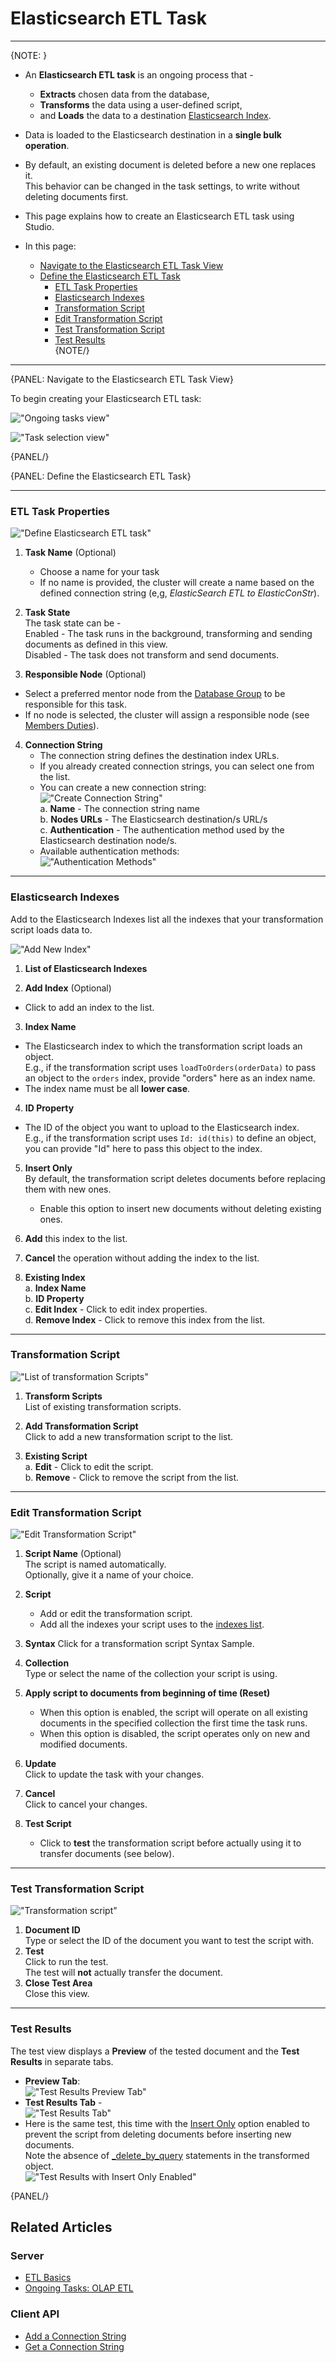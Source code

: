 ﻿# Elasticsearch ETL Task

---

{NOTE: }

* An **Elasticsearch ETL task** is an ongoing process that -  
    * **Extracts** chosen data from the database,  
    * **Transforms** the data using a user-defined script,  
    * and **Loads** the data to a destination [Elasticsearch Index](https://www.elastic.co/blog/what-is-an-elasticsearch-index).  
* Data is loaded to the Elasticsearch destination in a **single bulk operation**.  
* By default, an existing document is deleted before a new one replaces it.  
  This behavior can be changed in the task settings, to write without 
  deleting documents first.  
* This page explains how to create an Elasticsearch ETL task using Studio.  

* In this page:  
  * [Navigate to the Elasticsearch ETL Task View](../../../../studio/database/tasks/ongoing-tasks/elasticsearch-etl-task#navigate-to-the-elasticsearch-etl-task-view)  
  * [Define the Elasticsearch ETL Task](../../../../studio/database/tasks/ongoing-tasks/elasticsearch-etl-task#define-the-elasticsearch-etl-task)  
     * [ETL Task Properties](../../../../studio/database/tasks/ongoing-tasks/elasticsearch-etl-task#etl-task-properties)  
     * [Elasticsearch Indexes](../../../../studio/database/tasks/ongoing-tasks/elasticsearch-etl-task#elasticsearch-indexes)  
     * [Transformation Script](../../../../studio/database/tasks/ongoing-tasks/elasticsearch-etl-task#transformation-script)  
     * [Edit Transformation Script](../../../../studio/database/tasks/ongoing-tasks/elasticsearch-etl-task#edit-transformation-script)  
     * [Test Transformation Script](../../../../studio/database/tasks/ongoing-tasks/elasticsearch-etl-task#test-transformation-script)  
     * [Test Results](../../../../studio/database/tasks/ongoing-tasks/elasticsearch-etl-task#test-results)  
{NOTE/}

---

{PANEL: Navigate to the Elasticsearch ETL Task View}

To begin creating your Elasticsearch ETL task:  

!["Ongoing tasks view"](images/ongoing-tasks-view.png "Ongoing tasks view")

!["Task selection view"](images/elasticsearch-etl-task-selection-view.png "Task selection view")

{PANEL/}

{PANEL: Define the Elasticsearch ETL Task}

---

### ETL Task Properties

!["Define Elasticsearch ETL task"](images/elasticsearch-etl-define-task.png "Define Elasticsearch ETL task")

1. **Task Name** (Optional)  
   * Choose a name for your task  
   * If no name is provided, the cluster will create a name based on the defined connection string (e,g, *ElasticSearch ETL to ElasticConStr*).  

2. **Task State**  
   The task state can be -  
   Enabled - The task runs in the background, transforming and sending documents as defined in this view.  
   Disabled - The task does not transform and send documents.  

3. **Responsible Node** (Optional)  
  * Select a preferred mentor node from the [Database Group](../../../../studio/database/settings/manage-database-group) to be responsible for this task.  
  * If no node is selected, the cluster will assign a responsible node (see [Members Duties](../../../../studio/database/settings/manage-database-group#database-group-topology---members-duties)).  

4. **Connection String**  
   * The connection string defines the destination index URLs.  
   * If you already created connection strings, you can select one from the list.  
   * You can create a new connection string:  
     !["Create Connection String"](images/elasticsearch-connection-string.png "Create Connection String")  
     a. **Name** - The connection string name  
     b. **Nodes URLs** - The Elasticsearch destination/s URL/s  
     c. **Authentication** - The authentication method used by the Elasticsearch destination node/s.  
   * Available authentication methods:  
     !["Authentication Methods"](images/elasticsearch-connection-string-authentication.png "Authentication Methods")  

---

### Elasticsearch Indexes

Add to the Elasticsearch Indexes list all the indexes that your transformation script loads data to.  

!["Add New Index"](images/elasticsearch-indexes-list.png "Add New Index")

1. **List of Elasticsearch Indexes**  

2. **Add Index** (Optional)  
  * Click to add an index to the list.  

3. **Index Name**  
  * The Elasticsearch index to which the transformation script loads an object.  
    E.g., if the transformation script uses `loadToOrders(orderData)` to pass an object 
    to the `orders` index, provide "orders" here as an index name.  
  * The index name must be all **lower case**.  

4. **ID Property**  
  * The ID of the object you want to upload to the Elasticsearch index.  
    E.g., if the transformation script uses `Id: id(this)` to define an object, 
    you can provide "Id" here to pass this object to the index.  

5. **Insert Only**  
  By default, the transformation script deletes documents before replacing them with new ones.  
   * Enable this option to insert new documents without deleting existing ones.  

6. **Add** this index to the list.  

7. **Cancel** the operation without adding the index to the list.  

8. **Existing Index**  
     a. **Index Name**  
     b. **ID Property**  
     c. **Edit Index** - Click to edit index properties.  
     d. **Remove Index** - Click to remove this index from the list.  

---

### Transformation Script

!["List of transformation Scripts"](images/elasticsearch-transformation-scripts-list.png "List of transformation Scripts")

1. **Transform Scripts**  
  List of existing transformation scripts.  

2. **Add Transformation Script**  
   Click to add a new transformation script to the list.  

3. **Existing Script**  
     a. **Edit** - Click to edit the script.  
     b. **Remove** - Click to remove the script from the list.  

---

### Edit Transformation Script

!["Edit Transformation Script"](images/elasticsearch-edit-transformation-script.png "Edit Transformation Script")

1. **Script Name** (Optional)  
   The script is named automatically.  
   Optionally, give it a name of your choice.  

2. **Script**  
   *  Add or edit the transformation script.  
   *  Add all the indexes your script uses to the [indexes list](../../../../studio/database/tasks/ongoing-tasks/elasticsearch-etl-task#elasticsearch-indexes).  

3. **Syntax**
   Click for a transformation script Syntax Sample.  

4. **Collection**  
   Type or select the name of the collection your script is using.  

5. **Apply script to documents from beginning of time (Reset)**  
    * When this option is enabled, the script will operate on all existing documents in the 
      specified collection the first time the task runs.  
    * When this option is disabled, the script operates only on new and modified documents.  

6. **Update**  
   Click to update the task with your changes.  

7. **Cancel**  
   Click to cancel your changes.  

8. **Test Script**  
    * Click to **test** the transformation script before actually using it to transfer documents (see below).  

---

### Test Transformation Script

!["Transformation script"](images/elasticsearch-test-script-view.png "Transformation script")  

1. **Document ID**  
   Type or select the ID of the document you want to test the script with.  
2. **Test**  
   Click to run the test.  
   The test will **not** actually transfer the document.  
3. **Close Test Area**  
   Close this view.  

---

### Test Results

The test view displays a **Preview** of the tested document and the **Test Results** in separate tabs.  

* **Preview Tab**:  
  !["Test Results Preview Tab"](images/elasticsearch-test-results-preview-tab.png "Test Results Preview Tab")  
* **Test Results Tab** -  
  !["Test Results Tab"](images/elasticsearch-test-results-1.png "Test Results Tab")  
* Here is the same test, this time with the [Insert Only](../../../../studio/database/tasks/ongoing-tasks/elasticsearch-etl-task#elasticsearch-indexes) option enabled 
  to prevent the script from deleting documents before inserting new documents.  
  Note the absence of [_delete_by_query](https://www.elastic.co/guide/en/elasticsearch/reference/current/docs-delete-by-query.html) statements in the transformed object.  
  !["Test Results with Insert Only Enabled"](images/elasticsearch-test-results-2.png "Test Results with Insert Only Enabled")  

{PANEL/}

## Related Articles

### Server

- [ETL Basics](../../../../server/ongoing-tasks/etl/raven)  
- [Ongoing Tasks: OLAP ETL](../../../../server/ongoing-tasks/etl/olap)  

### Client API

- [Add a Connection String](../../../../client-api/operations/maintenance/connection-strings/add-connection-string)  
- [Get a Connection String](../../../../client-api/operations/maintenance/connection-strings/get-connection-string)  
